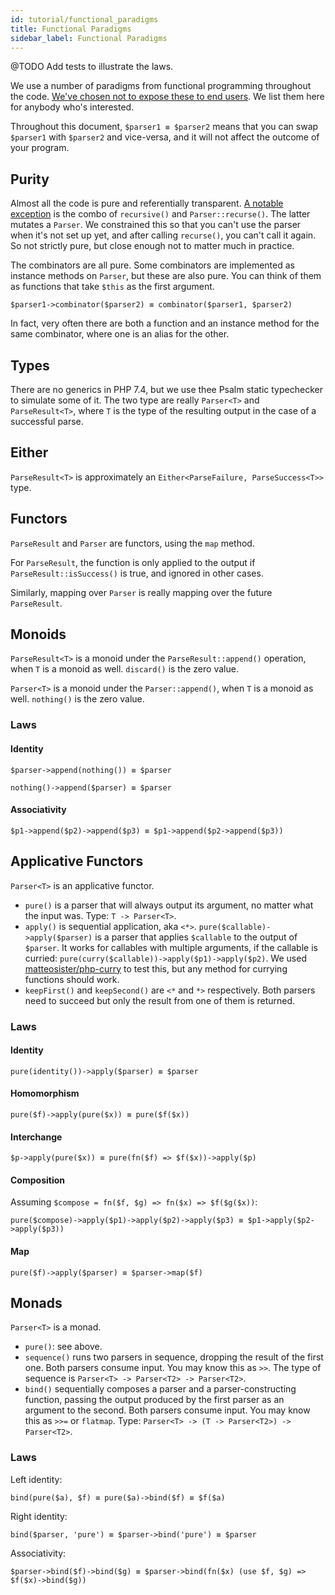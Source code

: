 ```yaml
---
id: tutorial/functional_paradigms
title: Functional Paradigms
sidebar_label: Functional Paradigms
---
```


@TODO Add tests to illustrate the laws.

We use a number of paradigms from functional programming throughout the code. [We've chosen not to expose these to end users](design_goals.md). We list them here for anybody who's interested. 

Throughout this document, `$parser1 ≡ $parser2` means that you can swap `$parser1` with `$parser2` and vice-versa, and it will not affect the outcome of your program.

## Purity

Almost all the code is pure and referentially transparent. [A notable exception](recursion.md) is the combo of `recursive()` and `Parser::recurse()`. The latter mutates a `Parser`. We constrained this so that you can't use the parser when it's not set up yet, and after calling `recurse()`, you can't call it again. So not strictly pure, but close enough not to matter much in practice.

The combinators are all pure. Some combinators are implemented as instance methods on `Parser`, but these are also pure. You can think of them as functions that take `$this` as the first argument.

`$parser1->combinator($parser2) ≡ combinator($parser1, $parser2)`

In fact, very often there are both a function and an instance method for the same combinator, where one is an alias for the other.

## Types

There are no generics in PHP 7.4, but we use thee Psalm static typechecker to simulate some of it. The two type are really `Parser<T>` and `ParseResult<T>`, where `T` is the type of the resulting output in the case of a successful parse. 

## Either

`ParseResult<T>` is approximately an `Either<ParseFailure, ParseSuccess<T>>` type.  

## Functors

`ParseResult` and `Parser` are functors, using the `map` method. 

For `ParseResult`, the function is only applied to the output if `ParseResult::isSuccess()` is true, and ignored in other cases. 

Similarly, mapping over `Parser` is really mapping over the future `ParseResult`. 

## Monoids

`ParseResult<T>` is a monoid under the `ParseResult::append()` operation, when `T` is a monoid as well. `discard()` is the zero value.

`Parser<T>` is a monoid under the `Parser::append()`, when `T` is a monoid as well. `nothing()` is the zero value. 

### Laws


#### Identity

`$parser->append(nothing()) ≡ $parser`

`nothing()->append($parser) ≡ $parser`

#### Associativity

`$p1->append($p2)->append($p3) ≡ $p1->append($p2->append($p3))`

## Applicative Functors

`Parser<T>` is an applicative functor.

- `pure()` is a parser that will always output its argument, no matter what the input was. Type: `T -> Parser<T>`.
- `apply()` is sequential application, aka `<*>`. `pure($callable)->apply($parser)` is a parser that applies `$callable` to the output of `$parser`. It works for callables with multiple arguments, if the callable is curried: `pure(curry($callable))->apply($p1)->apply($p2)`. We used [matteosister/php-curry](https://github.com/matteosister/php-curry) to test this, but any method for currying functions should work.
- `keepFirst()` and `keepSecond()` are `<*` and `*>` respectively. Both parsers need to succeed but only the result from one of them is returned.

### Laws

#### Identity

`pure(identity())->apply($parser) ≡ $parser`

#### Homomorphism

`pure($f)->apply(pure($x)) ≡ pure($f($x))`

#### Interchange

`$p->apply(pure($x)) ≡ pure(fn($f) => $f($x))->apply($p)`

#### Composition

Assuming `$compose = fn($f, $g) => fn($x) => $f($g($x))`:  

`pure($compose)->apply($p1)->apply($p2)->apply($p3) ≡ $p1->apply($p2->apply($p3))` 

#### Map

`pure($f)->apply($parser) ≡ $parser->map($f)`

## Monads

`Parser<T>` is a monad. 

- `pure()`: see above.
- `sequence()` runs two parsers in sequence, dropping the result of the first one. Both parsers consume input. You may know this as `>>`. The type of sequence is `Parser<T> -> Parser<T2> -> Parser<T2>`.
- `bind()` sequentially composes a parser and a parser-constructing function, passing the output produced by the first parser as an argument to the second.  Both parsers consume input. You may know this as `>>=` or `flatmap`. Type: `Parser<T> -> (T -> Parser<T2>) -> Parser<T2>`.


### Laws

Left identity: 

`bind(pure($a), $f) ≡ pure($a)->bind($f) ≡ $f($a)` 

Right identity: 

`bind($parser, 'pure') ≡ $parser->bind('pure') ≡ $parser`	

Associativity:

`$parser->bind($f)->bind($g) ≡ $parser->bind(fn($x) (use $f, $g) => $f($x)->bind($g))`
